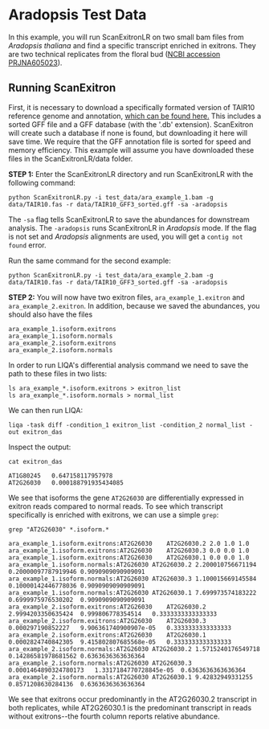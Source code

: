 # Aradopsis Test Data

In this example, you will run ScanExitronLR on two small bam files from _Aradopsis thaliana_ and find a specific transcript enriched in exitrons. They are two technical replicates from the floral bud ([NCBI accession PRJNA605023](https://www.ncbi.nlm.nih.gov/bioproject?LinkName=biosample_bioproject&from_uid=14008366)). 

## Running ScanExitron

First, it is necessary to download a specifically formated version of TAIR10 reference genome and annotation, [which can be found here.](https://drive.google.com/drive/folders/1FNZ5HRJOvGeiMxMObXBPgTGC2E0l3yeE?usp=sharing) This includes a sorted GFF file and a GFF database (with the '.db' extension).  ScanExitron will create such a database if none is found, but downloading it here will save time. We require that the GFF annotation file is sorted for speed and memory efficiency. This example will assume you have downloaded these files in the ScanExitronLR/data folder.

**STEP 1:** Enter the ScanExitronLR directory and run ScanExitronLR with the following command:

    python ScanExitronLR.py -i test_data/ara_example_1.bam -g data/TAIR10.fas -r data/TAIR10_GFF3_sorted.gff -sa -aradopsis

The `-sa` flag tells ScanExitronLR to save the abundances for downstream analysis.  The `-aradopsis` runs ScanExitronLR in *Aradopsis* mode. If the flag is not set and *Aradopsis* alignments are used, you will get a `contig not found` error.

Run the same command for the second example:

    python ScanExitronLR.py -i test_data/ara_example_2.bam -g data/TAIR10.fas -r data/TAIR10_GFF3_sorted.gff -sa -aradopsis

**STEP 2:** You will now have two exitron files, `ara_example_1.exitron` and  `ara_example_2.exitron`. In addition, because we saved the abundances, you should also have the files

    ara_example_1.isoform.exitrons
    ara_example_1.isoform.normals
    ara_example_2.isoform.exitrons
    ara_example_2.isoform.normals

In order to run LIQA's differential analysis command we need to save the path to these files in two lists:

    ls ara_example_*.isoform.exitrons > exitron_list
    ls ara_example_*.isoform.normals > normal_list

We can then run LIQA:

    liqa -task diff -condition_1 exitron_list -condition_2 normal_list -out exitron_das

Inspect the output: 

    cat exitron_das
    
    AT1G80245	0.647158117957978
    AT2G26030	0.000188791935434085

We see that isoforms the gene `AT2G26030`  are differentially expressed in exitron reads compared to normal reads. To see which transcript specifically is enriched with exitrons, we can use a simple `grep`: 

    grep "AT2G26030" *.isoform.*
    
    ara_example_1.isoform.exitrons:AT2G26030	AT2G26030.2	2.0	1.0	1.0
    ara_example_1.isoform.exitrons:AT2G26030	AT2G26030.3	0.0	0.0	1.0
    ara_example_1.isoform.exitrons:AT2G26030	AT2G26030.1	0.0	0.0	1.0
    ara_example_1.isoform.normals:AT2G26030	AT2G26030.2	2.200010756671194	0.20000097787919946	0.9090909090909091
    ara_example_1.isoform.normals:AT2G26030	AT2G26030.3	1.100015669145584	0.10000142446778036	0.9090909090909091
    ara_example_1.isoform.normals:AT2G26030	AT2G26030.1	7.699973574183222	0.6999975976530202	0.9090909090909091
    ara_example_2.isoform.exitrons:AT2G26030	AT2G26030.2	2.9994203350635424	0.999806778354514	0.3333333333333333
    ara_example_2.isoform.exitrons:AT2G26030	AT2G26030.3	0.000297190852227	9.906361740900907e-05	0.3333333333333333
    ara_example_2.isoform.exitrons:AT2G26030	AT2G26030.1	0.0002824740842305	9.415802807685568e-05	0.3333333333333333
    ara_example_2.isoform.normals:AT2G26030	AT2G26030.2	1.5715240176549718	0.14286581978681562	0.6363636363636364
    ara_example_2.isoform.normals:AT2G26030	AT2G26030.3	0.0001464890324780173	1.3317184770728845e-05	0.6363636363636364
    ara_example_2.isoform.normals:AT2G26030	AT2G26030.1	9.42832949331255	0.8571208630284136	0.6363636363636364

We see that exitrons occur predominantly in the AT2G26030.2 transcript in both replicates, while AT2G26030.1 is the predominant transcript in reads without exitrons--the fourth column reports relative abundance. 
